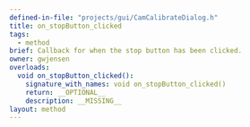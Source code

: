 ```yaml
---
defined-in-file: "projects/gui/CamCalibrateDialog.h"
title: on_stopButton_clicked
tags:
  - method
brief: Callback for when the stop button has been clicked.
owner: gwjensen
overloads:
  void on_stopButton_clicked():
    signature_with_names: void on_stopButton_clicked()
    return: __OPTIONAL__
    description: __MISSING__
layout: method
---
```

